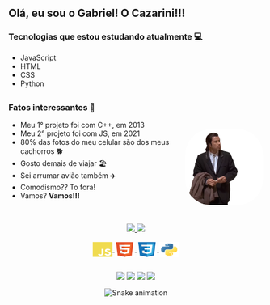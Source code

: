 ## Olá, eu sou o Gabriel! O **Cazarini**!!! 

### Tecnologias que estou estudando atualmente 💻
* JavaScript
* HTML
* CSS
* Python

##

### Fatos interessantes 👀
* Meu 1° projeto foi com C++, em 2013
* Meu 2° projeto foi com JS, em 2021 <img align="right" height="150" style="border-radius:50px;" src="https://raw.githubusercontent.com/RikudouSage/FirefoxTravoltaMemePatch/master/travolta.webp">
* 80% das fotos do meu celular são dos meus cachorros 🐕
* Gosto demais de viajar 🏖️
* Sei arrumar avião também ✈️
* Comodismo?? To fora!
* Vamos? **Vamos!!!**

##


<div align="center"><br>
  <a href="https://github.com/cazarinigabriel">
  <img height="180em" src="https://github-readme-stats.vercel.app/api?username=cazarinigabriel&show_icons=true&theme=highcontrast&include_all_commits=true&count_private=true"/>
  <img height="180em" src="https://github-readme-stats.vercel.app/api/top-langs/?username=cazarinigabriel&layout=compact&langs_count=7&theme=highcontrast"/>
</div>
  
  
  
<div align="center" style="display: inline_block"><br>
  <img align="center" alt="Rafa-Js" height="30" width="40" src="https://raw.githubusercontent.com/devicons/devicon/master/icons/javascript/javascript-plain.svg">
  <img align="center" alt="Rafa-HTML" height="30" width="40" src="https://raw.githubusercontent.com/devicons/devicon/master/icons/html5/html5-original.svg">
  <img align="center" alt="Rafa-CSS" height="30" width="40" src="https://raw.githubusercontent.com/devicons/devicon/master/icons/css3/css3-original.svg">
  <img align="center" alt="Rafa-Python" height="30" width="40" src="https://raw.githubusercontent.com/devicons/devicon/master/icons/python/python-original.svg">
</div>
  
  ##
 
<div align="center"> 
  <a href="https://www.linkedin.com/in/gabrielcazarini/" target="_blank"><img src="https://img.shields.io/badge/-LinkedIn-%230077B5?style=for-the-badge&logo=linkedin&logoColor=white" target="_blank"></a>
  <a href="https://instagram.com/gabrielcazarini" target="_blank"><img src="https://img.shields.io/badge/-Instagram-%23E4405F?style=for-the-badge&logo=instagram&logoColor=white" target="_blank"></a>
 <a href="https://discord.gg/mxTmu8RCdD" target="_blank"><img src="https://img.shields.io/badge/Discord-7289DA?style=for-the-badge&logo=discord&logoColor=white" target="_blank"></a> 
  <a href="mailto:gabriel.cazarini@hotmail.com" target="_blank"><img src="https://img.shields.io/badge/Microsoft_Outlook-0078D4?style=for-the-badge&logo=microsoft-outlook&logoColor=white" target="_blank"></a>
  
  
  ![Snake animation](https://github.com/cazarinigabriel/cazarinigabriel/blob/output/github-contribution-grid-snake.svg)
 
</div>
